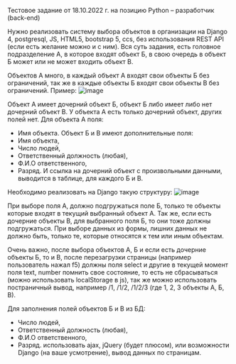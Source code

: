 Тестовое задание от 18.10.2022 г. на позицию Python – разработчик (back-end)

Нужно реализовать систему выбора объектов в организации на Django 4, postgresql, JS, HTML5, bootstrap 5, ccs, без использования REST API (если есть желание можно и с ним). Вся суть задания, есть головное подразделение А, в которое входят объект Б, в свою очередь в объект Б может или не может входить объект В.

Объектов А много, в каждый объект А входят свои объекты Б без ограничений, так же в каждые объекты Б входят свои объекты В без ограничений.
Пример:
![image](https://github.com/kaziamov/test-assignments/assets/99541755/53527126-f81c-4603-8486-dfde2d7b7c8e)



Объект А имеет дочерний объект Б, объект Б либо имеет либо нет дочерний объект В.
У объекта А есть только дочерний объект, других полей нет. 
Для объекта А поля:
- Имя объекта.
Объект Б и В имеют дополнительные поля:
- Имя объекта,
- Число людей, 
- Ответственный должность (любая),
- Ф.И.О ответственного,
- Разряд.
И ссылка на дочерний объект с произвольными данными, выводится в таблице, для каждого Б и В. 

Необходимо реализовать на Django такую структуру:
![image](https://github.com/kaziamov/test-assignments/assets/99541755/ad23a792-44a7-4c4c-ab95-cd6d4ea7624b)


При выборе поля А, должно подгружаться поле Б, только те объекты которые входят в текущий выбранный объект А. Так же, если есть дочерние объекты В, для выбранного поля Б, то они тоже должны подгружаться. При выборе данных из формы, лишних данных не должно быть, только те, которые относятся к тем или иным объектам.

Очень важно, после выбора объектов А, Б и если есть дочерние объекты Б, то и В, после перезагрузки страницы (например пользователь нажал f5) должны поля select и другие в текущей момент поля text, number помнить свое состояние, то есть не сбрасываться (можно использовать localStorage в js), так же можно использовать постраничный вывод, например /1, /1/2, /1/2/3 (где 1, 2, 3 объекты А, Б, В). 

Для заполнения полей объектов Б и В из БД:
- Число людей, 
- Ответственный должность (любая),
- Ф.И.О ответственного,
- Разряд.
использовать ajax, jQuery (будет плюсом), или возможности Django (на ваше усмотрение), вывод данных по страницам.
